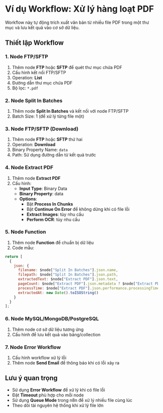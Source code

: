 # Ví dụ Workflow: Xử lý hàng loạt PDF

Workflow này tự động trích xuất văn bản từ nhiều file PDF trong một thư mục và lưu kết quả vào cơ sở dữ liệu.

## Thiết lập Workflow

### 1. Node FTP/SFTP
1. Thêm node **FTP** hoặc **SFTP** để quét thư mục chứa PDF
2. Cấu hình kết nối FTP/SFTP
3. Operation: **List**
4. Đường dẫn thư mục chứa PDF
5. Bộ lọc: `*.pdf`

### 2. Node Split In Batches
1. Thêm node **Split In Batches** và kết nối với node FTP/SFTP
2. Batch Size: 1 (để xử lý từng file một)

### 3. Node FTP/SFTP (Download)
1. Thêm node **FTP** hoặc **SFTP** thứ hai
2. Operation: **Download**
3. Binary Property Name: `data`
4. Path: Sử dụng đường dẫn từ kết quả trước

### 4. Node Extract PDF
1. Thêm node **Extract PDF**
2. Cấu hình:
   - **Input Type**: Binary Data
   - **Binary Property**: data
   - **Options**:
     - Bật **Process In Chunks**
     - Bật **Continue On Error** để không dừng khi có file lỗi
     - **Extract Images**: tùy nhu cầu
     - **Perform OCR**: tùy nhu cầu

### 5. Node Function
1. Thêm node **Function** để chuẩn bị dữ liệu
2. Code mẫu:
```javascript
return [
  {
    json: {
      filename: $node["Split In Batches"].json.name,
      filepath: $node["Split In Batches"].json.path,
      extractedText: $node["Extract PDF"].json.text,
      pageCount: $node["Extract PDF"].json.metadata ? $node["Extract PDF"].json.metadata.numberOfPages : 0,
      processTime: $node["Extract PDF"].json.performance.processingTime,
      extractedAt: new Date().toISOString()
    }
  }
];
```

### 6. Node MySQL/MongoDB/PostgreSQL
1. Thêm node cơ sở dữ liệu tương ứng
2. Cấu hình để lưu kết quả vào bảng/collection

### 7. Node Error Workflow
1. Cấu hình workflow xử lý lỗi
2. Thêm node **Send Email** để thông báo khi có lỗi xảy ra

## Lưu ý quan trọng
- Sử dụng **Error Workflow** để xử lý khi có file lỗi
- Đặt **Timeout** phù hợp cho mỗi node
- Sử dụng **Queue Mode** trong n8n để xử lý nhiều file cùng lúc
- Theo dõi tài nguyên hệ thống khi xử lý file lớn 